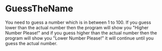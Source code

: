 # GuessTheName
You need to guess a number which is in between 1 to 100.  If you guess lower than the actual number then the program will show you "Higher Number Please!"  and if you guess higher than the actual number then the program will show you "Lower Number Please!"  it will continue until you guess the actual number.
